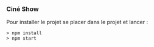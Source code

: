 ### Ciné Show ###

Pour installer le projet se placer dans le projet et lancer : 

```
> npm install
> npm start
```

